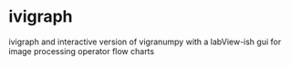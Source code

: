 ivigraph
========

ivigraph and interactive version of vigranumpy with a labView-ish gui for image processing operator  flow charts

